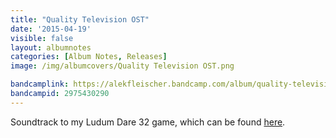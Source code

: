```yaml
---
title: "Quality Television OST"
date: '2015-04-19'
visible: false
layout: albumnotes
categories: [Album Notes, Releases]
image: /img/albumcovers/Quality Television OST.png

bandcamplink: https://alekfleischer.bandcamp.com/album/quality-television-ost
bandcampid: 2975430290
---
```

Soundtrack to my Ludum Dare 32 game, which can be found [here](https://alekfleischer.itch.io/quality-television).
